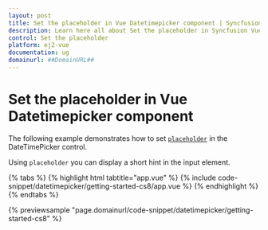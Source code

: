 ```yaml
---
layout: post
title: Set the placeholder in Vue Datetimepicker component | Syncfusion
description: Learn here all about Set the placeholder in Syncfusion Vue Datetimepicker component of Syncfusion Essential JS 2 and more.
control: Set the placeholder 
platform: ej2-vue
documentation: ug
domainurl: ##DomainURL##
---
```


# Set the placeholder in Vue Datetimepicker component

The following example demonstrates how to set [`placeholder`](https://ej2.syncfusion.com/vue/documentation/api/datetimepicker#placeholder) in the DateTimePicker control.

Using `placeholder` you can display a short hint in the input element.

{% tabs %}
{% highlight html tabtitle="app.vue" %}
{% include code-snippet/datetimepicker/getting-started-cs8/app.vue %}
{% endhighlight %}
{% endtabs %}
        
{% previewsample "page.domainurl/code-snippet/datetimepicker/getting-started-cs8" %}